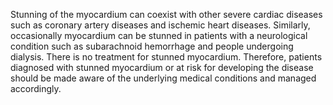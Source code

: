 Stunning of the myocardium can coexist with other severe cardiac diseases such as coronary artery diseases and ischemic heart diseases. Similarly, occasionally myocardium can be stunned in patients with a neurological condition such as subarachnoid hemorrhage and people undergoing dialysis. There is no treatment for stunned myocardium. Therefore, patients diagnosed with stunned myocardium or at risk for developing the disease should be made aware of the underlying medical conditions and managed accordingly.